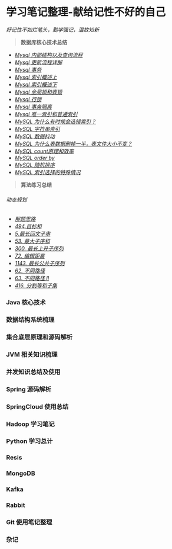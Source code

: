 # 学习笔记整理-献给记性不好的自己
*好记性不如烂笔头，勤学强记，温故知新*


> **数据库核心技术总结**

- [*Mysql 内部结构以及查询流程*](https://github.com/giantfoot/giantfoot.github.io/blob/master/blog/Mysql/mysql1.md)
- [*Mysql 更新流程详解*](https://github.com/giantfoot/giantfoot.github.io/blob/master/blog/Mysql/mysql2.md)
- [*Mysql 事务*](https://github.com/giantfoot/giantfoot.github.io/blob/master/blog/Mysql/mysql3.md)
- [*Mysql 索引概述上*](https://github.com/giantfoot/giantfoot.github.io/blob/master/blog/Mysql/mysql4.md)
- [*Mysql 索引概述下*](https://github.com/giantfoot/giantfoot.github.io/blob/master/blog/Mysql/mysql5.md)
- [*Mysql 全局锁和表锁*](https://github.com/giantfoot/giantfoot.github.io/blob/master/blog/Mysql/mysql6.md)
- [*Mysql 行锁*](https://github.com/giantfoot/giantfoot.github.io/blob/master/blog/Mysql/mysql7.md)
- [*Mysql 事务隔离*](https://github.com/giantfoot/giantfoot.github.io/blob/master/blog/Mysql/mysql8.md)
- [*Mysql 唯一索引和普通索引*](https://github.com/giantfoot/giantfoot.github.io/blob/master/blog/Mysql/mysql9.md)
- [*MySQL 为什么有时候会选错索引？*](https://github.com/giantfoot/giantfoot.github.io/blob/master/blog/Mysql/mysql10.md)
- [*MySQL 字符串索引*](https://github.com/giantfoot/giantfoot.github.io/blob/master/blog/Mysql/mysql11.md)
- [*MySQL 数据抖动*](https://github.com/giantfoot/giantfoot.github.io/blob/master/blog/Mysql/mysql12.md)
- [*MySQL 为什么表数据删掉一半，表文件大小不变？*](https://github.com/giantfoot/giantfoot.github.io/blob/master/blog/Mysql/mysql13.md)
- [*MySQL count原理和效率*](https://github.com/giantfoot/giantfoot.github.io/blob/master/blog/Mysql/mysql14.md)
- [*MySQL order by*](https://github.com/giantfoot/giantfoot.github.io/blob/master/blog/Mysql/mysql15.md)
- [*MySQL 随机排序*](https://github.com/giantfoot/giantfoot.github.io/blob/master/blog/Mysql/mysql16.md)
- [*MySQL 索引选择的特殊情况*](https://github.com/giantfoot/giantfoot.github.io/blob/master/blog/Mysql/mysql17.md)

> **算法练习总结**

  ###### 动态规划
- [*解题思路*](https://github.com/giantfoot/giantfoot.github.io/blob/master/blog/algorithm/dp.md)
- [*494.目标和*](https://github.com/giantfoot/giantfoot.github.io/blob/master/blog/algorithm/dp2.md)
- [*5.最长回文子串*](https://github.com/giantfoot/giantfoot.github.io/blob/master/blog/algorithm/dp3.md)
- [*53. 最大子序和*](https://github.com/giantfoot/giantfoot.github.io/blob/master/blog/algorithm/dp4.md)
- [*300. 最长上升子序列*](https://github.com/giantfoot/giantfoot.github.io/blob/master/blog/algorithm/dp5.md)
- [*72. 编辑距离*](https://github.com/giantfoot/giantfoot.github.io/blob/master/blog/algorithm/dp6.md)
- [*1143. 最长公共子序列*](https://github.com/giantfoot/giantfoot.github.io/blob/master/blog/algorithm/dp7.md)
- [*62. 不同路径*](https://github.com/giantfoot/giantfoot.github.io/blob/master/blog/algorithm/dp8.md)
- [*63. 不同路径 II*](https://github.com/giantfoot/giantfoot.github.io/blob/master/blog/algorithm/dp9.md)
- [*416. 分割等和子集*](https://github.com/giantfoot/giantfoot.github.io/blob/master/blog/algorithm/dp10.md)



### Java 核心技术

### 数据结构系统梳理

### 集合底层原理和源码解析

### JVM 相关知识梳理

### 并发知识总结及使用

### Spring 源码解析

### SpringCloud 使用总结

### Hadoop 学习笔记

### Python 学习总计

### Resis

### MongoDB

### Kafka

### Rabbit

### Git 使用笔记整理

### 杂记
